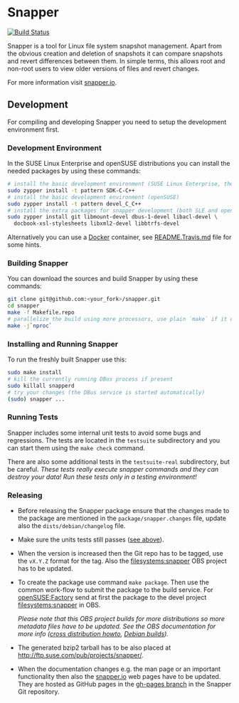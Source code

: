 
Snapper
=======

[![Build Status](https://travis-ci.org/openSUSE/snapper.svg?branch=master)](https://travis-ci.org/openSUSE/snapper)

Snapper is a tool for Linux file system snapshot management. Apart from the
obvious creation and deletion of snapshots it can compare snapshots and
revert differences between them. In simple terms, this allows root and
non-root users to view older versions of files and revert changes.

For more information visit [snapper.io](http://snapper.io/).


Development
-----------

For compiling and developing Snapper you need to setup the development
environment first.

### Development Environment

In the SUSE Linux Enterprise and openSUSE distributions you can install the needed
packages by using these commands:

```sh
# install the basic development environment (SUSE Linux Enterprise, the SDK extension is needed)
sudo zypper install -t pattern SDK-C-C++
# install the basic development environment (openSUSE)
sudo zypper install -t pattern devel_C_C++
# install the extra packages for snapper development (both SLE and openSUSE)
sudo zypper install git libmount-devel dbus-1-devel libacl-devel \
  docbook-xsl-stylesheets libxml2-devel libbtrfs-devel
```

Alternatively you can use a [Docker](https://www.docker.com/) container,
see [README.Travis.md](README.Travis.md) file for some hints.

### Building Snapper

You can download the sources and build Snapper by using these commands:

```sh
git clone git@github.com:<your_fork>/snapper.git
cd snapper
make -f Makefile.repo
# parallelize the build using more processors, use plain `make` if it does not work
make -j`nproc`
```

### Installing and Running Snapper

To run the freshly built Snapper use this:

```sh
sudo make install
# kill the currently running DBus process if present
sudo killall snapperd
# try your changes (the DBus service is started automatically)
(sudo) snapper ...
```

### Running Tests

Snapper includes some internal unit tests to avoid some bugs and regressions.
The tests are located in the `testsuite` subdirectory and you can start them
using the `make check` command.

There are also some additional tests in the `testsuite-real` subdirectory,
but be careful. *These tests really execute snapper commands and they can
destroy your data! Run these tests only in a testing environment!*

### Releasing

- Before releasing the Snapper package ensure that the changes made to the
package are mentioned in the `package/snapper.changes` file, update also the
`dists/debian/changelog` file.

- Make sure the units tests still passes ([see above](#running-tests)).

- When the version is increased then the Git repo has to be tagged, use the
  `vX.Y.Z` format for the tag. Also the [filesystems:snapper][]
  OBS project has to be updated.

- To create the package use command `make package`. Then use the common
  work-flow to submit the
package to the build service. For [openSUSE:Factory][]
  send at first the package to the devel project [filesystems:snapper][] in OBS.

    *Please note that this OBS project builds for more distributions
    so more metadata files have to be updated. See the OBS documentation
    for more info ([cross distribution howto][xdist], [Debian builds][]).*

[filesystems:snapper]: https://build.opensuse.org/project/show/filesystems:snapper
[openSUSE:Factory]: https://build.opensuse.org/project/show/openSUSE:Factory
[xdist]: https://en.opensuse.org/openSUSE:Build_Service_cross_distribution_howto
[Debian builds]: https://en.opensuse.org/openSUSE:Build_Service_Debian_builds

- The generated bzip2 tarball has to be also placed at
  <http://ftp.suse.com/pub/projects/snapper/>.

- When the documentation changes e.g. the man page or an important
  functionality then also the [snapper.io](http://snapper.io/) web pages
  have to be updated. They are hosted as GitHub pages
  in the  [gh-pages branch](https://github.com/openSUSE/snapper/tree/gh-pages)
  in the Snapper Git repository.
